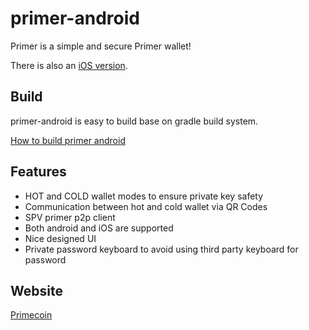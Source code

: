 primer-android
==============

Primer is a simple and secure Primer wallet!

There is also an [iOS version](https://github.com/primecoin/primer-ios).

## Build

primer-android is easy to build base on gradle build system.

[How to build primer android](https://github.com/primecoin/primer-android)

## Features

* HOT and COLD wallet modes to ensure private key safety
* Communication between hot and cold wallet via QR Codes
* SPV primer p2p client
* Both android and iOS are supported
* Nice designed UI
* Private password keyboard to avoid using third party keyboard for password


## Website

[Primecoin](http://primecoin.io/)
